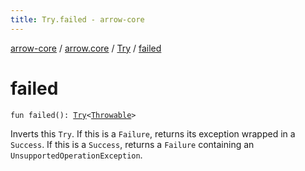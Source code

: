 ```yaml
---
title: Try.failed - arrow-core
---
```


[arrow-core](../../index.html) / [arrow.core](../index.html) / [Try](index.html) / [failed](./failed.html)

# failed

`fun failed(): `[`Try`](index.html)`<`[`Throwable`](https://kotlinlang.org/api/latest/jvm/stdlib/kotlin/-throwable/index.html)`>`

Inverts this `Try`. If this is a `Failure`, returns its exception wrapped in a `Success`.
If this is a `Success`, returns a `Failure` containing an `UnsupportedOperationException`.

